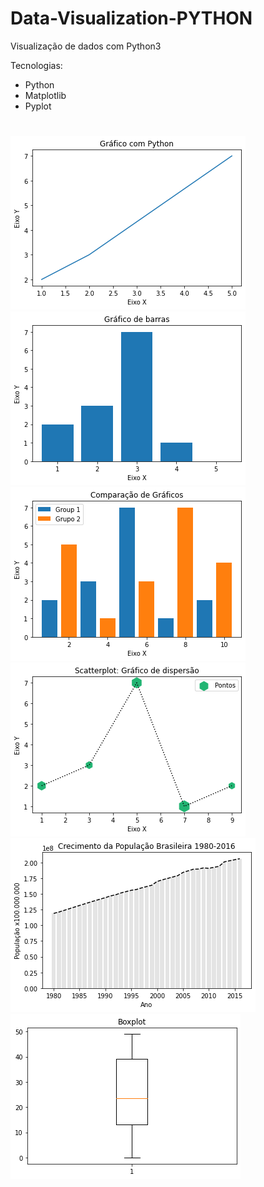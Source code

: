 # Data-Visualization-PYTHON
Visualização de dados com Python3

Tecnologias:
 - Python
 - Matplotlib
 - Pyplot
 #
![](https://github.com/Ramon-Goveia/Data-Visualization-PYTHON/blob/master/download%20(1).png)
![](https://github.com/Ramon-Goveia/Data-Visualization-PYTHON/blob/master/download%20(2).png)
![](https://github.com/Ramon-Goveia/Data-Visualization-PYTHON/blob/master/download%20(3).png)
![](https://github.com/Ramon-Goveia/Data-Visualization-PYTHON/blob/master/download%20(4).png)
![](https://github.com/Ramon-Goveia/Data-Visualization-PYTHON/blob/master/download%20(5).png)
![](https://github.com/Ramon-Goveia/Data-Visualization-PYTHON/blob/master/download(6).png)
